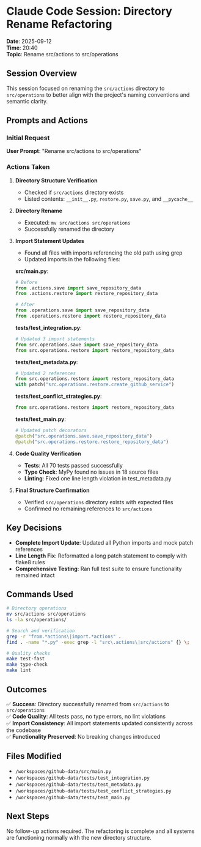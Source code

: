# Claude Code Session: Directory Rename Refactoring

**Date**: 2025-09-12  
**Time**: 20:40  
**Topic**: Rename src/actions to src/operations

## Session Overview

This session focused on renaming the `src/actions` directory to `src/operations` to better align with the project's naming conventions and semantic clarity.

## Prompts and Actions

### Initial Request
**User Prompt**: "Rename src/actions to src/operations"

### Actions Taken

1. **Directory Structure Verification**
   - Checked if `src/actions` directory exists
   - Listed contents: `__init__.py`, `restore.py`, `save.py`, and `__pycache__`

2. **Directory Rename**
   - Executed: `mv src/actions src/operations`
   - Successfully renamed the directory

3. **Import Statement Updates**
   - Found all files with imports referencing the old path using grep
   - Updated imports in the following files:

   **src/main.py**:
   ```python
   # Before
   from .actions.save import save_repository_data
   from .actions.restore import restore_repository_data
   
   # After  
   from .operations.save import save_repository_data
   from .operations.restore import restore_repository_data
   ```

   **tests/test_integration.py**:
   ```python
   # Updated 3 import statements
   from src.operations.save import save_repository_data
   from src.operations.restore import restore_repository_data
   ```

   **tests/test_metadata.py**:
   ```python
   # Updated 2 references
   from src.operations.restore import restore_repository_data
   with patch("src.operations.restore.create_github_service")
   ```

   **tests/test_conflict_strategies.py**:
   ```python
   from src.operations.restore import restore_repository_data
   ```

   **tests/test_main.py**:
   ```python
   # Updated patch decorators
   @patch("src.operations.save.save_repository_data")
   @patch("src.operations.restore.restore_repository_data")
   ```

4. **Code Quality Verification**
   - **Tests**: All 70 tests passed successfully
   - **Type Check**: MyPy found no issues in 18 source files  
   - **Linting**: Fixed one line length violation in test_metadata.py

5. **Final Structure Confirmation**
   - Verified `src/operations` directory exists with expected files
   - Confirmed no remaining references to `src/actions`

## Key Decisions

- **Complete Import Update**: Updated all Python imports and mock patch references
- **Line Length Fix**: Reformatted a long patch statement to comply with flake8 rules
- **Comprehensive Testing**: Ran full test suite to ensure functionality remained intact

## Commands Used

```bash
# Directory operations
mv src/actions src/operations
ls -la src/operations/

# Search and verification
grep -r "from.*actions\|import.*actions" .
find . -name "*.py" -exec grep -l "src\.actions\|src/actions" {} \;

# Quality checks
make test-fast
make type-check  
make lint
```

## Outcomes

✅ **Success**: Directory successfully renamed from `src/actions` to `src/operations`  
✅ **Code Quality**: All tests pass, no type errors, no lint violations  
✅ **Import Consistency**: All import statements updated consistently across the codebase  
✅ **Functionality Preserved**: No breaking changes introduced

## Files Modified

- `/workspaces/github-data/src/main.py`
- `/workspaces/github-data/tests/test_integration.py` 
- `/workspaces/github-data/tests/test_metadata.py`
- `/workspaces/github-data/tests/test_conflict_strategies.py`
- `/workspaces/github-data/tests/test_main.py`

## Next Steps

No follow-up actions required. The refactoring is complete and all systems are functioning normally with the new directory structure.
